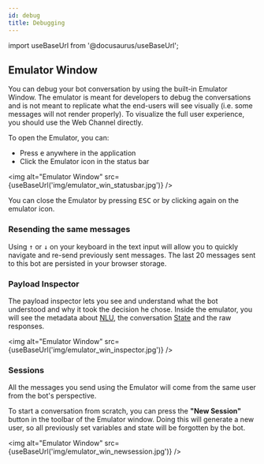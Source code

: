 ```yaml
---
id: debug
title: Debugging
---
```


import useBaseUrl from '@docusaurus/useBaseUrl';

## Emulator Window

You can debug your bot conversation by using the built-in Emulator Window. The emulator is meant for developers to debug the conversations and is not meant to replicate what the end-users will see visually (i.e. some messages will not render properly). To visualize the full user experience, you should use the Web Channel directly.

To open the Emulator, you can:

- Press <kbd>e</kbd> anywhere in the application
- Click the Emulator icon in the status bar

<img alt="Emulator Window" src={useBaseUrl('img/emulator_win_statusbar.jpg')} />

You can close the Emulator by pressing <kbd>ESC</kbd> or by clicking again on the emulator icon.

### Resending the same messages

Using <kbd>↑</kbd> or <kbd>↓</kbd> on your keyboard in the text input will allow you to quickly navigate and re-send previously sent messages. The last 20 messages sent to this bot are persisted in your browser storage.

### Payload Inspector

The payload inspector lets you see and understand what the bot understood and why it took the decision he chose. Inside the emulator, you will see the metadata about [NLU](/docs/build/nlu), the conversation [State](/docs/build/dialogs) and the raw responses.

<img alt="Emulator Window" src={useBaseUrl('img/emulator_win_inspector.jpg')} />

### Sessions

All the messages you send using the Emulator will come from the same user from the bot's perspective.

To start a conversation from scratch, you can press the **"New Session"** button in the toolbar of the Emulator window. Doing this will generate a new user, so all previously set variables and state will be forgotten by the bot.

<img alt="Emulator Window" src={useBaseUrl('img/emulator_win_newsession.jpg')} />
